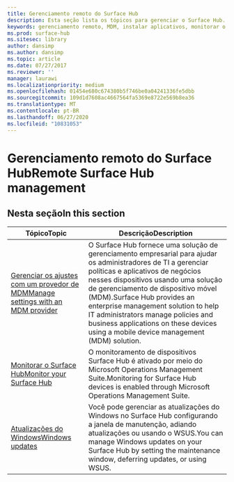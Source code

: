 ```yaml
---
title: Gerenciamento remoto do Surface Hub
description: Esta seção lista os tópicos para gerenciar o Surface Hub.
keywords: gerenciamento remoto, MDM, instalar aplicativos, monitorar o Surface Hub, Operations Management Suite, OMS
ms.prod: surface-hub
ms.sitesec: library
author: dansimp
ms.author: dansimp
ms.topic: article
ms.date: 07/27/2017
ms.reviewer: ''
manager: laurawi
ms.localizationpriority: medium
ms.openlocfilehash: 01454e680c674380b5f746be0a04241336fe5dbb
ms.sourcegitcommit: 109d1d7608ac4667564fa5369e8722e569b8ea36
ms.translationtype: MT
ms.contentlocale: pt-BR
ms.lasthandoff: 06/27/2020
ms.locfileid: "10831053"
---
```

# <span data-ttu-id="3bf92-104">Gerenciamento remoto do Surface Hub</span><span class="sxs-lookup"><span data-stu-id="3bf92-104">Remote Surface Hub management</span></span>

## <span data-ttu-id="3bf92-105">Nesta seção</span><span class="sxs-lookup"><span data-stu-id="3bf92-105">In this section</span></span>

|<span data-ttu-id="3bf92-106">Tópico</span><span class="sxs-lookup"><span data-stu-id="3bf92-106">Topic</span></span> | <span data-ttu-id="3bf92-107">Descrição</span><span class="sxs-lookup"><span data-stu-id="3bf92-107">Description</span></span>|
| ------ | --------------- |
| [<span data-ttu-id="3bf92-108">Gerenciar os ajustes com um provedor de MDM</span><span class="sxs-lookup"><span data-stu-id="3bf92-108">Manage settings with an MDM provider</span></span>]( https://technet.microsoft.com/itpro/surface-hub/manage-settings-with-mdm-for-surface-hub) | <span data-ttu-id="3bf92-109">O Surface Hub fornece uma solução de gerenciamento empresarial para ajudar os administradores de TI a gerenciar políticas e aplicativos de negócios nesses dispositivos usando uma solução de gerenciamento de dispositivo móvel (MDM).</span><span class="sxs-lookup"><span data-stu-id="3bf92-109">Surface Hub provides an enterprise management solution to help IT administrators manage policies and business applications on these devices using a mobile device management (MDM) solution.</span></span>|
| [<span data-ttu-id="3bf92-110">Monitorar o Surface Hub</span><span class="sxs-lookup"><span data-stu-id="3bf92-110">Monitor your Surface Hub</span></span>]( https://technet.microsoft.com/itpro/surface-hub/monitor-surface-hub) | <span data-ttu-id="3bf92-111">O monitoramento de dispositivos Surface Hub é ativado por meio do Microsoft Operations Management Suite.</span><span class="sxs-lookup"><span data-stu-id="3bf92-111">Monitoring for Surface Hub devices is enabled through Microsoft Operations Management Suite.</span></span>|
| [<span data-ttu-id="3bf92-112">Atualizações do Windows</span><span class="sxs-lookup"><span data-stu-id="3bf92-112">Windows updates</span></span>](https://technet.microsoft.com/itpro/surface-hub/manage-windows-updates-for-surface-hub) | <span data-ttu-id="3bf92-113">Você pode gerenciar as atualizações do Windows no Surface Hub configurando a janela de manutenção, adiando atualizações ou usando o WSUS.</span><span class="sxs-lookup"><span data-stu-id="3bf92-113">You can manage Windows updates on your Surface Hub by setting the maintenance window, deferring updates, or using WSUS.</span></span>|
